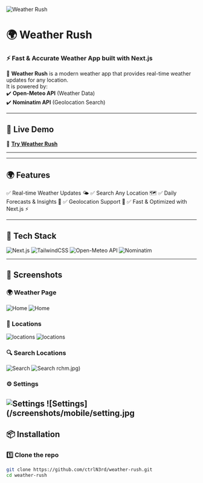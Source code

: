 <!-- Banner -->
![Weather Rush](https://capsule-render.vercel.app/api?type=rect&color=gradient&text=🌤️Weather%20Rush&fontSize=50&fontAlignY=45&height=100)

# 🌍 Weather Rush  
### ⚡ Fast & Accurate Weather App built with Next.js  

🚀 **Weather Rush** is a modern weather app that provides real-time weather updates for any location.  
It is powered by:  
✔️ **Open-Meteo API** (Weather Data)  
✔️ **Nominatim API** (Geolocation Search)  

---

## 🌟 **Live Demo**  
🔗 **[Try Weather Rush](https://weatherrush.netlify.app/)**  

---

---
## 🌍 Features
✅ Real-time Weather Updates 🌤️
✅ Search Any Location 🗺️
✅ Daily Forecasts & Insights 📅
✅ Geolocation Support 📍
✅ Fast & Optimized with Next.js ⚡

---

## 🚀 **Tech Stack**
![Next.js](https://img.shields.io/badge/Next.js-000000?style=for-the-badge&logo=next.js&logoColor=white)
![TailwindCSS](https://img.shields.io/badge/TailwindCSS-38B2AC?style=for-the-badge&logo=tailwind-css&logoColor=white)
![Open-Meteo API](https://img.shields.io/badge/OpenMeteo-FF9900?style=for-the-badge&logo=weather&logoColor=white)
![Nominatim](https://img.shields.io/badge/Nominatim-0078D7?style=for-the-badge&logo=mapbox&logoColor=white)

---

## 📸 **Screenshots**
### 🌍 Weather Page
![Home](/screenshots/desktop/weather.jpg)
![Home](/screenshots/mobile/weather.jpg)


### 📍 Locations  
![locations](/screenshots/desktop/locations.jpg)
![locations](/screenshots/mobile/locations.jpg)

### 🔍 Search Locations  
![Search](/screenshots/desktop/addlocation.jpg)
![Search](/screenshots/mobile/addlocation.jpg)
rchm.jpg)

### ⚙️ Settings 
![Settings](/screenshots/desktop/settings.jpg)
![Settings](/screenshots/mobile/setting.jpg
---

## 📦 **Installation**
### 1️⃣ Clone the repo  
```sh
git clone https://github.com/ctrlN3rd/weather-rush.git
cd weather-rush
